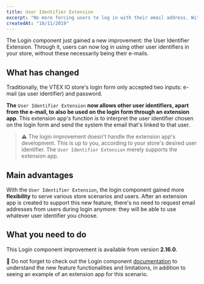 ```yaml
---
title: User Identifier Extension
excerpt: "No more forcing users to log in with their email address. With the User Identifier Extension, you can choose user identifiers at will."
createdAt: "10/11/2019"
---
```


The Login component just gained a new improvement: the User Identifier Extension. Through it, users can now log in using other user identifiers in your store, without these necessarily being their e-mails. 

## What has changed

Traditionally, the VTEX IO store's login form only accepted two inputs: e-mail (as user identifier) and password. 

**The** `User Identifier Extension` **now allows other user identifiers, apart from the e-mail, to also be used on the login form through an extension app**. This extension app's function is to interpret the user identifier chosen on the login form and send the system the email that's linked to that user. 


> ⚠️ The login improvement doesn't handle the extension app's development. This is up to you, according to your store's desired user identifier. The `User Identifier Extension` merely supports the extension app. 


## Main advantages

With the `User Identifier Extension`, the login component gained more **flexibility** to serve various store scenarios and users. After an extension app is created to support this new feature, there's no need to request email addresses from users during login anymore: they will be able to use whatever user identifier you choose. 

## What you need to do

This Login component improvement is available from version **2.16.0**. 

:eyes: Do not forget to check out the Login component [documentation](https://vtex.io/docs/app/vtex.login) to understand the new feature functionalities and limitations, in addition to seeing an example of an extension app for this scenario.

